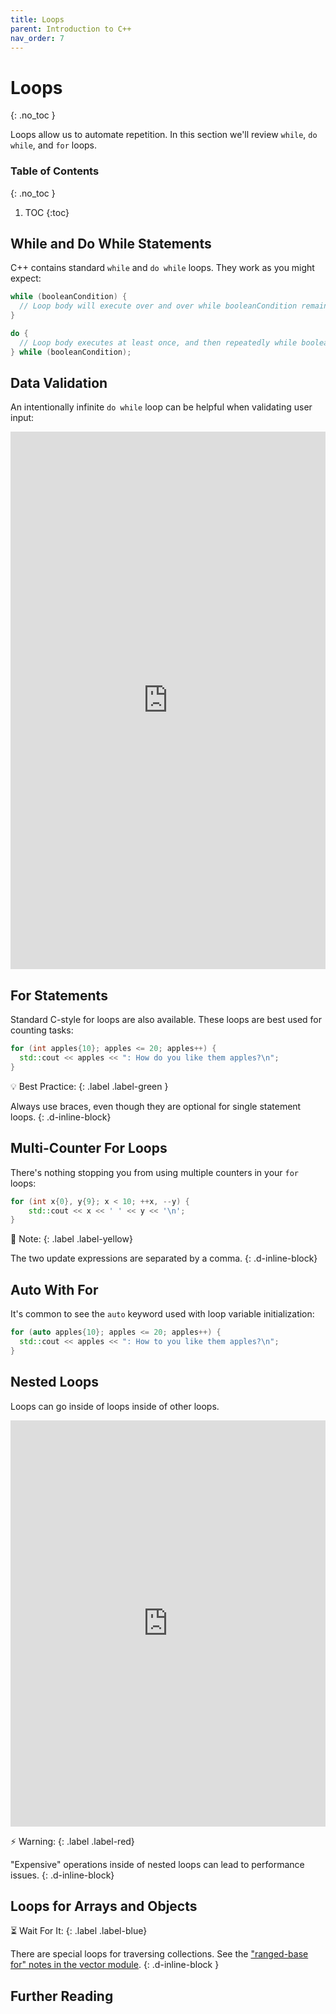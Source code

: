```yaml
---
title: Loops
parent: Introduction to C++
nav_order: 7
---
```


<!--prettier-ignore-start-->
# Loops
{: .no_toc }

Loops allow us to automate repetition. In this section we'll review `while`, `do while`, and `for` loops.

### Table of Contents
{: .no_toc }

1. TOC
{:toc}

<!--prettier-ignore-end-->

## While and Do While Statements

C++ contains standard `while` and `do while` loops. They work as you might expect:

```cpp
while (booleanCondition) {
  // Loop body will execute over and over while booleanCondition remains true.
}

do {
  // Loop body executes at least once, and then repeatedly while booleanCondition remains true.
} while (booleanCondition);
```

## Data Validation

An intentionally infinite `do while` loop can be helpful when validating user input:

<iframe height="860px" width="100%" src="https://repl.it/@stungeye/TEster?lite=true" scrolling="no" frameborder="no" allowtransparency="true" allowfullscreen="true" sandbox="allow-forms allow-pointer-lock allow-popups allow-same-origin allow-scripts allow-modals"></iframe>

## For Statements

Standard C-style for loops are also available. These loops are best used for counting tasks:

```cpp
for (int apples{10}; apples <= 20; apples++) {
  std::cout << apples << ": How do you like them apples?\n";
}
```

💡 Best Practice:
{: .label .label-green }

Always use braces, even though they are optional for single statement loops.
{: .d-inline-block}

## Multi-Counter For Loops

There's nothing stopping you from using multiple counters in your `for` loops:

```cpp
for (int x{0}, y{9}; x < 10; ++x, --y) {
    std::cout << x << ' ' << y << '\n';
}
```

🎵 Note:
{: .label .label-yellow}

The two update expressions are separated by a comma.
{: .d-inline-block}

## Auto With For

It's common to see the `auto` keyword used with loop variable initialization:

```cpp
for (auto apples{10}; apples <= 20; apples++) {
  std::cout << apples << ": How to you like them apples?\n";
}
```

## Nested Loops

Loops can go inside of loops inside of other loops.

<iframe height="650px" width="100%" src="https://repl.it/@stungeye/Nested-Loops?lite=true" scrolling="no" frameborder="no" allowtransparency="true" allowfullscreen="true" sandbox="allow-forms allow-pointer-lock allow-popups allow-same-origin allow-scripts allow-modals"></iframe>

⚡ Warning:
{: .label .label-red}

"Expensive" operations inside of nested loops can lead to performance issues.
{: .d-inline-block}

## Loops for Arrays and Objects

⏳ Wait For It:
{: .label .label-blue}

There are special loops for traversing collections. See the ["ranged-base for" notes in the vector module](/Programming-1-Notes/docs/06-collections/03-vectors.html#looping-over-vectors).
{: .d-inline-block }

## Further Reading
